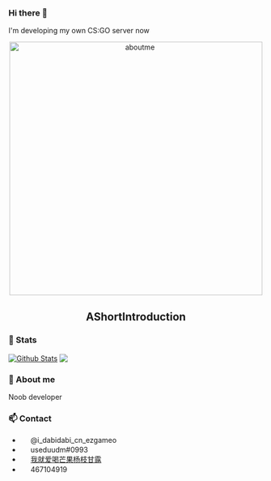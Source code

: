 ### Hi there 👋
I'm developing my own CS:GO server now
<p align="center">
 <img width="500px" src="https://c-ssl.duitang.com/uploads/blog/202206/29/20220629231150_51a75.gif" align="center" alt="aboutme" />
 <h2 align="center">AShortIntroduction</h2>
 
### 🌱 Stats

<a href="https://github.com/useduudm">
<img align="center" alt="Github Stats" src="https://github-readme-stats.vercel.app/api?username=useduudm" /></a>

<a href="https://github.com/useduudm">
  <img align="center" src="https://github-readme-stats.anuraghazra1.vercel.app/api/top-langs/?username=useduudm&layout=compact" />
</a>

### 💬 About me
Noob developer

### 📫 Contact
* <img src="https://telegram.org/favicon.ico" width="16" height="16" /> @i_dabidabi_cn_ezgameo
* <img src="https://discord.com/assets/07dca80a102d4149e9736d4b162cff6f.ico" width="16" height="16" /> useduudm#0993
* <img src="https://steamcommunity.com/favicon.ico" width="16" height="16" /> [我就爱喝芒果杨枝甘露](https://steamcommunity.com/id/p_ma_ru)
* <img src="https://im.qq.com/favicon.ico" width="16" height="16" /> 467104919

<!--
**useduudm/useduudm** is a ✨ _special_ ✨ repository because its `README.md` (this file) appears on your GitHub profile.

